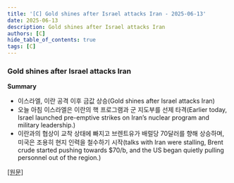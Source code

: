 ```yaml
---
title: '[C] Gold shines after Israel attacks Iran - 2025-06-13'
date: 2025-06-13
description: Gold shines after Israel attacks Iran
authors: [C]
hide_table_of_contents: true
tags: [C]
---
```


### Gold shines after Israel attacks Iran

**Summary**

- 이스라엘, 이란 공격 이후 금값 상승(Gold shines after Israel attacks Iran)
- 오늘 아침 이스라엘은 이란의 핵 프로그램과 군 지도부를 선제 타격(Earlier today, Israel launched pre-emptive strikes on Iran’s nuclear program and military leadership.)
- 이란과의 협상이 교착 상태에 빠지고 브렌트유가 배럴당 70달러를 향해 상승하며, 미국은 조용히 현지 인력을 철수하기 시작(talks with Iran were stalling, Brent crude started pushing towards $70/b, and the US began quietly pulling personnel out of the region.)

[[원문]](https://marketinsights.citi.com/Market-Commentary/Weekly-Market-Update/Gold-Shines-After-Israel-Attacks-Iran.html)
